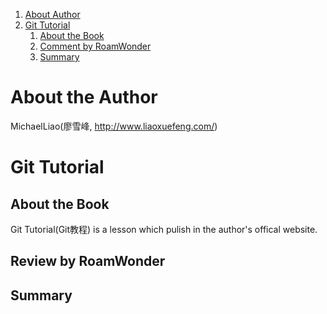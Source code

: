 
<!-- toc orderedList:1 depthFrom:1 depthTo:6 -->

1. [About Author](#about-author)
1. [Git Tutorial](#git-tutorial)
	1. [About the Book](#about-the-book)
	1. [Comment by RoamWonder](#comment-by-roamwonder)
	1. [Summary](#summary)

<!-- tocstop -->


# About the Author
MichaelLiao(廖雪峰, <http://www.liaoxuefeng.com/>)

# Git Tutorial
## About the Book
Git Tutorial(Git教程) is a lesson which pulish in the author's offical website.

## Review by RoamWonder

## Summary
